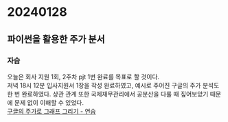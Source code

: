 # 20240128
## 파이썬을 활용한 주가 분서


### 자습
오늘은 회사 지원 1회, 2주차 pjt 1번 완료를 목표로 할 것이다.  
저녁 18시 12분 입사지원서 1장을 작성 완료하였고, 예시로 주어진 구글의 주가 분석도 한 번 완료하였다. 상관 관계 또한 국제재무관리에서 공분산을 다룰 때 짚어보았기 때문에 문제 없이 이해할 수 있었다.  
[구글의 주가로 그래프 그리기 - 연습](../live/02_pjt/example/archive/google_stock_price_practice.ipynb)